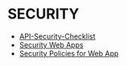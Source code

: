 # SECURITY

 * [API-Security-Checklist](https://github.com/shieldfy/API-Security-Checklist)
 * [Security Web Apps](https://sekurak.pl/sekurak-offline-4/)
 * [Security Policies for Web App](https://github.com/EdOverflow/security-txt)